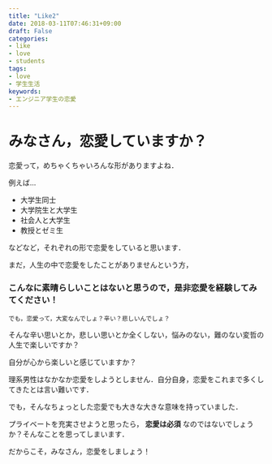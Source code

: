 ```yaml
---
title: "Like2"
date: 2018-03-11T07:46:31+09:00
draft: False
categories:
- like
- love
- students
tags:
- love
- 学生生活
keywords:
- エンジニア学生の恋愛
---
```



# みなさん，恋愛していますか？

恋愛って，めちゃくちゃいろんな形がありますよね．

例えば...

 - 大学生同士
 - 大学院生と大学生
 - 社会人と大学生
 - 教授とゼミ生

 などなど，それぞれの形で恋愛をしていると思います．

 まだ，人生の中で恋愛をしたことがありませんという方，

### こんなに素晴らしいことはないと思うので，是非恋愛を経験してみてください！

```
でも，恋愛って，大変なんでしょ？辛い？悲しいんでしょ？
```

そんな辛い思いとか，悲しい思いとか全くしない，悩みのない，難のない変哲の人生で楽しいですか？

自分が心から楽しいと感じていますか？

理系男性はなかなか恋愛をしようとしません．自分自身，恋愛をこれまで多くしてきたとは言い難いです．

でも，そんなちょっとした恋愛でも大きな大きな意味を持っていました．

プライベートを充実させようと思ったら， **恋愛は必須** なのではないでしょうか？そんなことを思ってしまいます．

だからこそ，みなさん，恋愛をしましょう！
